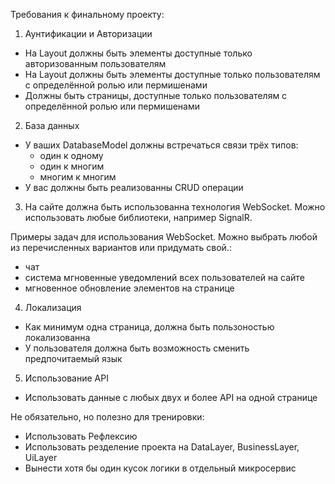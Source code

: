 Требования к финальному проекту:

1) Аунтификации и Авторизации
- На Layout должны быть элементы доступные только авторизованным пользователям
- На Layout должны быть элементы доступные только пользователям с определённой ролью или пермишенами
- Должны быть страницы, доступные только пользователям с определённой ролью или пермишенами

2) База данных
- У ваших DatabaseModel должны встречаться связи трёх типов: 
  - один к одному
  - один к многим
  - многим к многим
- У вас должны быть реализованны CRUD операции

3) На сайте должна быть использованна технология WebSocket.
Можно использовать любые библиотеки, например SignalR.

Примеры задач для использования WebSocket. Можно выбрать любой из перечисленных вариантов или придумать свой.: 
- чат
- система мгновенные уведомлений всех пользователей на сайте
- мгновенное обновление элементов на странице

4) Локализация
- Как минимум одна страница, должна быть пользоностью локализованна
- У пользователя должна быть возможность сменить предпочитаемый язык

5) Использование API
- Использовать данные с любых двух и более API на одной странице

Не обязательно, но полезно для тренировки:
- Использовать Рефлексию
- Использовать резделение проекта на DataLayer, BusinessLayer, UiLayer
- Вынести хотя бы один кусок логики в отдельный микросервис
